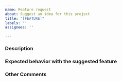 ```yaml
---
name: Feature request
about: Suggest an idea for this project
title: "[FEATURE]"
labels: ''
assignees: ''

---
```


### Description
<!--- Describe your expected feature in detail -->

### Expected behavior with the suggested feature
<!--- For example:  -->
<!--- *Adding algorithm xxx will help people understand more about xxx use case scenarios. -->

### Other Comments
